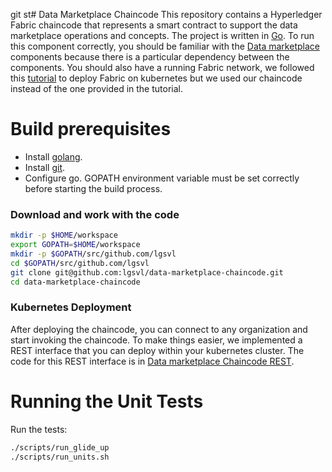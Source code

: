 git st# Data Marketplace Chaincode
This repository contains a Hyperledger Fabric chaincode that represents a smart contract to support the data marketplace operations and concepts. The project is written in [Go](https://golang.org/).
To run this component correctly, you should be familiar with the [Data marketplace](https://github.com/lgsvl/data-marketplace) components because there is a particular dependency between the components.
You should also have a running Fabric network, we followed this [tutorial](https://github.com/IBM/blockchain-network-on-kubernetes#4-deploy-hyperledger-fabric-network-into-kubernetes-cluster) to deploy Fabric on kubernetes but we used our chaincode instead of the one provided in the tutorial.

# Build prerequisites
  * Install [golang](https://golang.org/).
  * Install [git](https://git-scm.com/book/en/v2/Getting-Started-Installing-Git).
  * Configure go. GOPATH environment variable must be set correctly before starting the build process.

### Download and work with the code

```bash
mkdir -p $HOME/workspace
export GOPATH=$HOME/workspace
mkdir -p $GOPATH/src/github.com/lgsvl
cd $GOPATH/src/github.com/lgsvl
git clone git@github.com:lgsvl/data-marketplace-chaincode.git
cd data-marketplace-chaincode
```

### Kubernetes Deployment 
After deploying the chaincode, you can connect to any organization and start invoking the chaincode. To make things easier, we implemented a REST interface that you can deploy within your kubernetes cluster.
The code for this REST interface is in [Data marketplace Chaincode REST](https://github.com/lgsvl/data-marketplace-chaincode-rest).


# Running the Unit Tests

Run the tests:
```bash
./scripts/run_glide_up
./scripts/run_units.sh
```
